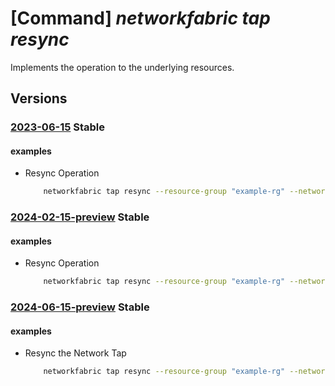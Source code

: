 # [Command] _networkfabric tap resync_

Implements the operation to the underlying resources.

## Versions

### [2023-06-15](/Resources/mgmt-plane/L3N1YnNjcmlwdGlvbnMve30vcmVzb3VyY2Vncm91cHMve30vcHJvdmlkZXJzL21pY3Jvc29mdC5tYW5hZ2VkbmV0d29ya2ZhYnJpYy9uZXR3b3JrdGFwcy97fS9yZXN5bmM=/2023-06-15.xml) **Stable**

<!-- mgmt-plane /subscriptions/{}/resourcegroups/{}/providers/microsoft.managednetworkfabric/networktaps/{}/resync 2023-06-15 -->

#### examples

- Resync Operation
    ```bash
        networkfabric tap resync --resource-group "example-rg" --network-tap-name "example-networktap"
    ```

### [2024-02-15-preview](/Resources/mgmt-plane/L3N1YnNjcmlwdGlvbnMve30vcmVzb3VyY2Vncm91cHMve30vcHJvdmlkZXJzL21pY3Jvc29mdC5tYW5hZ2VkbmV0d29ya2ZhYnJpYy9uZXR3b3JrdGFwcy97fS9yZXN5bmM=/2024-02-15-preview.xml) **Stable**

<!-- mgmt-plane /subscriptions/{}/resourcegroups/{}/providers/microsoft.managednetworkfabric/networktaps/{}/resync 2024-02-15-preview -->

#### examples

- Resync Operation
    ```bash
        networkfabric tap resync --resource-group "example-rg" --network-tap-name "example-networktap"
    ```

### [2024-06-15-preview](/Resources/mgmt-plane/L3N1YnNjcmlwdGlvbnMve30vcmVzb3VyY2Vncm91cHMve30vcHJvdmlkZXJzL21pY3Jvc29mdC5tYW5hZ2VkbmV0d29ya2ZhYnJpYy9uZXR3b3JrdGFwcy97fS9yZXN5bmM=/2024-06-15-preview.xml) **Stable**

<!-- mgmt-plane /subscriptions/{}/resourcegroups/{}/providers/microsoft.managednetworkfabric/networktaps/{}/resync 2024-06-15-preview -->

#### examples

- Resync the Network Tap
    ```bash
        networkfabric tap resync --resource-group "example-rg" --network-tap-name "example-networktap"
    ```
